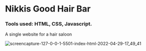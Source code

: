 # Nikkis Good Hair Bar

### Tools used: HTML, CSS, Javascript.

A single website for a hair saloon

![screencapture-127-0-0-1-5501-index-html-2022-04-29-17_49_41](https://user-images.githubusercontent.com/100381663/165989088-76c917f3-1285-4746-9f2d-9af745057f82.png)

